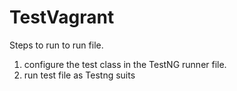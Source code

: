 # TestVagrant
Steps to run to run file.
1. configure the test class in the TestNG runner file.
2. run test file as Testng suits
